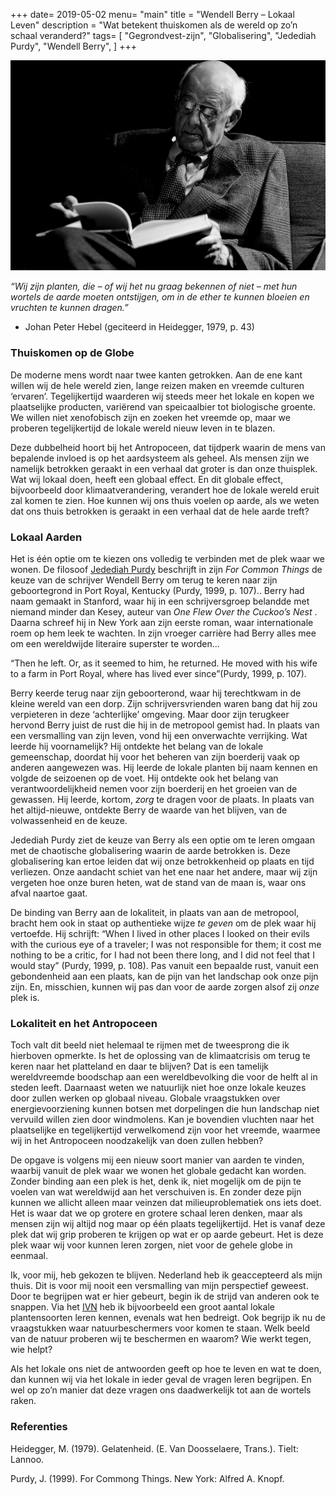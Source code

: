 +++
date= 2019-05-02
menu= "main"
title = "Wendell Berry – Lokaal Leven"
description = "Wat betekent thuiskomen als de wereld op zo’n schaal veranderd?"
tags= [
    "Gegrondvest-zijn",
    "Globalisering",
    "Jedediah Purdy",
    "Wendell Berry",
]
+++

![Wendell Berry](images/Wendell_Berry.png)

<i> “Wij zijn planten, die – of wij het nu graag bekennen of niet – met hun wortels de aarde moeten ontstijgen, om in de ether te kunnen bloeien en vruchten te kunnen dragen.” </i>
-	Johan Peter Hebel (geciteerd in Heidegger, 1979, p. 43)
<!--more-->
### Thuiskomen op de Globe

De moderne mens wordt naar twee kanten getrokken. Aan de ene kant willen wij de hele wereld zien, lange reizen maken en vreemde culturen ‘ervaren’. Tegelijkertijd waarderen wij steeds meer het lokale en kopen we plaatselijke producten, variërend van speicaalbier tot biologische groente. We willen niet xenofobisch zijn en zoeken het vreemde op, maar we proberen tegelijkertijd de lokale wereld nieuw leven in te blazen. 

Deze dubbelheid hoort bij het Antropoceen, dat tijdperk waarin de mens van bepalende invloed is op het aardsysteem als geheel. Als mensen zijn we namelijk betrokken geraakt in een verhaal dat groter is dan onze thuisplek. Wat wij lokaal doen, heeft een globaal effect. En dit globale effect, bijvoorbeeld door klimaatverandering, verandert hoe de lokale wereld eruit zal komen te zien. Hoe kunnen wij ons thuis voelen op aarde, als we weten dat ons thuis betrokken is geraakt in een verhaal dat de hele aarde treft?

### Lokaal Aarden

Het is één optie om te kiezen ons volledig te verbinden met de plek waar we wonen. De filosoof [Jedediah Purdy]( https://en.wikipedia.org/wiki/Jedediah_Purdy) beschrijft in zijn <i> For Common Things </i> de keuze van de schrijver Wendell Berry om terug te keren naar zijn geboortegrond in Port Royal, Kentucky (Purdy, 1999, p. 107).. Berry had naam gemaakt in Stanford, waar hij in een schrijversgroep belandde met niemand minder dan Kesey, auteur van <i> One Flew Over the Cuckoo’s Nest </i>. Daarna schreef hij in New York aan zijn eerste roman, waar internationale roem op hem leek te wachten. In zijn vroeger carrière had Berry alles mee om een wereldwijde literaire superster te worden...

“Then he left. Or, as it seemed to him, he returned. He moved with his wife to a farm in Port Royal, where has lived ever since”(Purdy, 1999, p. 107). 

Berry keerde terug naar zijn geboorterond, waar hij terechtkwam in de kleine wereld van een dorp. Zijn schrijversvrienden waren bang dat hij zou verpieteren in deze ‘achterlijke’ omgeving. Maar door zijn terugkeer hervond Berry juist de rust die hij in de metropool gemist had. In plaats van een versmalling van zijn leven, vond hij een onverwachte verrijking. Wat leerde hij voornamelijk? Hij ontdekte het belang van de lokale gemeenschap, doordat hij voor het beheren van zijn boerderij vaak op anderen aangewezen was. Hij leerde de lokale planten bij naam kennen en volgde de seizoenen op de voet. Hij ontdekte ook het belang van verantwoordelijkheid nemen voor zijn boerderij en het groeien van de gewassen. Hij leerde, kortom, <i> zorg </i> te dragen voor de plaats. In plaats van het altijd-nieuwe, ontdekte Berry de waarde van het blijven, van de volwassenheid en de keuze. 

Jedediah Purdy ziet de keuze van Berry als een optie om te leren omgaan met de chaotische globalisering waarin de aarde betrokken is. Deze globalisering kan ertoe leiden dat wij onze betrokkenheid op plaats en tijd verliezen. Onze aandacht schiet van het ene naar het andere, maar wij zijn vergeten hoe onze buren heten, wat de stand van de maan is, waar ons afval naartoe gaat. 

De binding van Berry aan de lokaliteit, in plaats van aan de metropool, bracht hem ook in staat op authentieke wijze <i> te geven </i> om de plek waar hij vertoefde. Hij schrijft: “When I lived in other places I looked on their evils with the curious eye of a traveler; I was not responsible for them; it cost me nothing to be a critic, for I had not been there long, and I did not feel that I would stay” (Purdy, 1999, p. 108). Pas vanuit een bepaalde rust, vanuit een gebondenheid aan een plaats, kan de pijn van het landschap ook onze pijn zijn. En, misschien, kunnen wij pas dan voor de aarde zorgen alsof zij <i> onze </i> plek is. 

### Lokaliteit en het Antropoceen
Toch valt dit beeld niet helemaal te rijmen met de tweesprong die ik hierboven opmerkte. Is het de oplossing van de klimaatcrisis om terug te keren naar het platteland en daar te blijven? Dat is een tamelijk wereldvreemde boodschap aan een wereldbevolking die voor de helft al in steden leeft. Daarnaast weten we natuurlijk niet hoe onze lokale keuzes door zullen werken op globaal niveau. Globale vraagstukken over energievoorziening kunnen botsen met dorpelingen die hun landschap niet vervuild willen zien door windmolens. Kan je bovendien vluchten naar het plaatselijke en tegelijkertijd verwelkomend zijn voor het vreemde, waarmee wij in het Antropoceen noodzakelijk van doen zullen hebben?

De opgave is volgens mij een nieuw soort manier van aarden te vinden, waarbij vanuit de plek waar we wonen het globale gedacht kan worden. Zonder binding aan een plek is het, denk ik, niet mogelijk om de pijn te voelen van wat wereldwijd aan het verschuiven is. En zonder deze pijn kunnen we allicht alleen maar veinzen dat milieuproblematiek ons iets doet. Het is waar dat we op grotere en grotere schaal leren denken, maar als mensen zijn wij altijd nog maar op één plaats tegelijkertijd. Het is vanaf deze plek dat wij grip proberen te krijgen op wat er op aarde gebeurt. Het is deze plek waar wij voor kunnen leren zorgen, niet voor de gehele globe in eenmaal. 

Ik, voor mij, heb gekozen te blijven. Nederland heb ik geaccepteerd als mijn thuis. Dit is voor mij nooit een versmalling van mijn perspectief geweest. Door te begrijpen wat er hier gebeurt, begin ik de strijd van anderen ook te snappen. Via het [IVN]( https://www.ivn.nl/afdeling/nijmegen-rijk-van) heb ik bijvoorbeeld een groot aantal lokale plantensoorten leren kennen, evenals wat hen bedreigt. Ook begrijp ik nu de vraagstukken waar natuurbeschermers voor komen te staan. Welk beeld van de natuur proberen wij te beschermen en waarom? Wie werkt tegen, wie helpt?

Als het lokale ons niet de antwoorden geeft op hoe te leven en wat te doen, dan kunnen wij via het lokale in ieder geval de vragen leren begrijpen. En wel op zo’n manier dat deze vragen ons daadwerkelijk tot aan de wortels raken.

### Referenties

Heidegger, M. (1979). Gelatenheid. (E. Van Doosselaere, Trans.). Tielt: Lannoo.

Purdy, J. (1999). For Commong Things. New York: Alfred A. Knopf.

